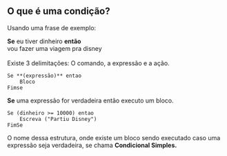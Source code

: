 ## O que é uma condição?

Usando uma frase de exemplo:


**Se** eu tiver dinheiro **então** <br>
vou fazer uma viagem pra disney
<br>
<br>
Existe 3 delimitações: O comando, a expressão e a ação.
<br>

~~~
Se **(expressão)** entao 
    Bloco 
Fimse
~~~

**Se** uma expressão for verdadeira então executo um bloco.

~~~
Se (dinheiro >= 10000) entao
    Escreva ("Partiu Disney")
FimSe
~~~

O nome dessa estrutura, onde existe um bloco sendo executado caso uma expressão seja verdadeira, se chama **Condicional Simples.** 